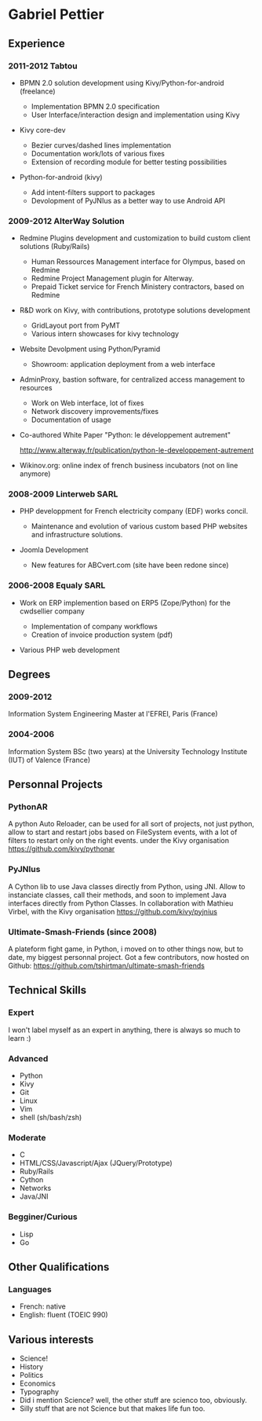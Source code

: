 # Gabriel Pettier

## Experience

### 2011-2012 Tabtou

- BPMN 2.0 solution development using Kivy/Python-for-android (freelance)

    - Implementation BPMN 2.0 specification
    - User Interface/interaction design and implementation using Kivy
    
- Kivy core-dev

    - Bezier curves/dashed lines implementation
    - Documentation work/lots of various fixes
    - Extension of recording module for better testing possibilities
    
- Python-for-android (kivy)

    - Add intent-filters support to packages
    - Devolopment of PyJNIus as a better way to use Android API


### 2009-2012 AlterWay Solution

- Redmine Plugins development and customization to build custom client
  solutions (Ruby/Rails)
  
    - Human Ressources Management interface for Olympus, based on Redmine
    - Redmine Project Management plugin for Alterway.
    - Prepaid Ticket service for French Ministery contractors, based on Redmine
    
- R&D work on Kivy, with contributions, prototype solutions development
    
    - GridLayout port from PyMT
    - Various intern showcases for kivy technology
    
- Website Devolpment using Python/Pyramid

    - Showroom: application deployment from a web interface
    
- AdminProxy, bastion software, for centralized access management to resources
    
    - Work on Web interface, lot of fixes
    - Network discovery improvements/fixes
    - Documentation of usage
    
- Co-authored White Paper "Python: le développement autrement"

    http://www.alterway.fr/publication/python-le-developpement-autrement
    
- Wikinov.org: online index of french business incubators (not on line anymore)

### 2008-2009 Linterweb SARL

- PHP developpment for French electricity company (EDF) works
  concil.
  
    - Maintenance and evolution of various custom based PHP websites and
    infrastructure solutions.
  
- Joomla Development
    
    - New features for ABCvert.com (site have been redone since)


### 2006-2008 Equaly SARL

- Work on ERP implemention based on ERP5 (Zope/Python) for the cwdsellier company

    - Implementation of company workflows
    - Creation of invoice production system (pdf)
    
- Various PHP web development


## Degrees

### 2009-2012

Information System Engineering Master at l'EFREI, Paris (France)


### 2004-2006

Information System BSc (two years) at the University Technology
Institute (IUT) of Valence (France)


## Personnal Projects

### PythonAR

A python Auto Reloader, can be used for all sort of projects, not just
python, allow to start and restart jobs based on FileSystem events, with
a lot of filters to restart only on the right events.
under the Kivy organisation
https://github.com/kivy/pythonar

### PyJNIus

A Cython lib to use Java classes directly from Python, using JNI. Allow
to instanciate classes, call their methods, and soon to implement Java
interfaces directly from Python Classes.
In collaboration with Mathieu Virbel, with the Kivy organisation
https://github.com/kivy/pyjnius

### Ultimate-Smash-Friends (since 2008)

A plateform fight game, in Python, i moved on to other things now, but
to date, my biggest personnal project. Got a few contributors, now hosted on Github:
https://github.com/tshirtman/ultimate-smash-friends

## Technical Skills

### Expert

I won't label myself as an expert in anything, there is always so much
to learn :)


### Advanced

- Python
- Kivy
- Git
- Linux
- Vim
- shell (sh/bash/zsh)


### Moderate

- C
- HTML/CSS/Javascript/Ajax (JQuery/Prototype)
- Ruby/Rails
- Cython
- Networks
- Java/JNI


### Begginer/Curious

- Lisp
- Go


## Other Qualifications

### Languages

- French: native
- English: fluent (TOEIC 990)


## Various interests

- Science!
- History
- Politics
- Economics
- Typography
- Did i mention Science? well, the other stuff are scienco too, obviously.
- Silly stuff that are not Science but that makes life fun too.
